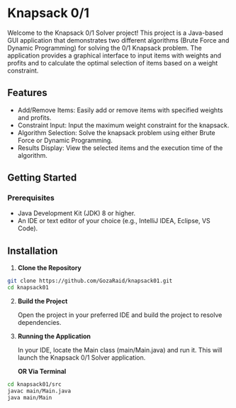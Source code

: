 # Knapsack 0/1
Welcome to the Knapsack 0/1 Solver project! This project is a Java-based GUI application that demonstrates two different algorithms (Brute Force and Dynamic Programming) for solving the 0/1 Knapsack problem. The application provides a graphical interface to input items with weights and profits and to calculate the optimal selection of items based on a weight constraint.

## Features
- Add/Remove Items: Easily add or remove items with specified weights and profits.
- Constraint Input: Input the maximum weight constraint for the knapsack.
- Algorithm Selection: Solve the knapsack problem using either Brute Force or Dynamic Programming.
- Results Display: View the selected items and the execution time of the algorithm.

## Getting Started
### Prerequisites
- Java Development Kit (JDK) 8 or higher.
- An IDE or text editor of your choice (e.g., IntelliJ IDEA, Eclipse, VS Code).

## Installation
1. **Clone the Repository**
```bash
git clone https://github.com/GozaRaid/knapsack01.git
cd knapsack01
```
2. **Build the Project**

   Open the project in your preferred IDE and build the project to resolve dependencies.

3. **Running the Application**

    In your IDE, locate the Main class (main/Main.java) and run it. This will launch the Knapsack 0/1 Solver application.

   **OR Via Terminal**
  ```bash
  cd knapsack01/src
  javac main/Main.java 
  java main/Main
  ```

